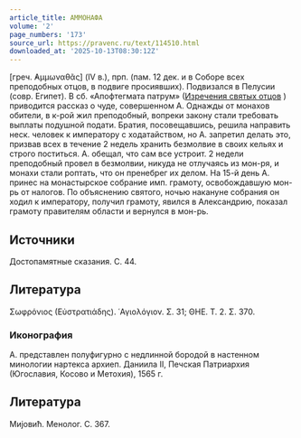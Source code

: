 ```yaml
---
article_title: АММОНАФА
volume: '2'
page_numbers: '173'
source_url: https://pravenc.ru/text/114510.html
downloaded_at: '2025-10-13T08:30:12Z'
---
```


[греч. ̓Αμμωναθᾶς] (IV в.), прп. (пам. 12 дек. и в Соборе всех преподобных отцов, в подвиге просиявших). Подвизался в Пелусии (совр. Египет). В сб. «Апофтегмата патрум» ([Изречения святых отцов](<https://pravenc.ru/text/Изречения святых отцов.html>) ) приводится рассказ о чуде, совершенном А. Однажды от монахов обители, в к-рой жил преподобный, вопреки закону стали требовать выплаты подушной подати. Братия, посовещавшись, решила направить неск. человек к императору с ходатайством, но А. запретил делать это, призвав всех в течение 2 недель хранить безмолвие в своих кельях и строго поститься. А. обещал, что сам все устроит. 2 недели преподобный провел в безмолвии, никуда не отлучаясь из мон-ря, и монахи стали роптать, что он пренебрег их делом. На 15-й день А. принес на монастырское собрание имп. грамоту, освобождавшую мон-рь от налогов. По объяснению святого, ночью накануне собрания он ходил к императору, получил грамоту, явился в Александрию, показал грамоту правителям области и вернулся в мон-рь.

## Источники

Достопамятные сказания. С. 44.

## Литература

Σωφρόνιος (Εὐστρατιάδης). ῾Αγιολόγιον. Σ. 31; ΘΗΕ. Τ. 2. Σ. 370.

### Иконография

А. представлен полуфигурно с недлинной бородой в настенном минологии нартекса архиеп. Даниила II, Печская Патриархия (Югославия, Косово и Метохия), 1565 г.

## Литература

Миjовић. Менолог. C. 367.
